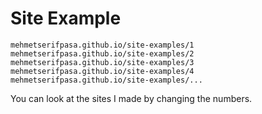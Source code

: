 # Site Example

```
mehmetserifpasa.github.io/site-examples/1
mehmetserifpasa.github.io/site-examples/2
mehmetserifpasa.github.io/site-examples/3
mehmetserifpasa.github.io/site-examples/4
mehmetserifpasa.github.io/site-examples/...
```

You can look at the sites I made by changing the numbers.
